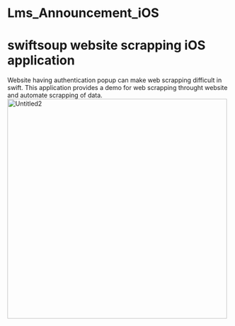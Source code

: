 # Lms_Announcement_iOS
# swiftsoup website scrapping iOS application
Website having authentication popup can make web scrapping difficult in swift.
This application provides a demo for web scrapping throught website and automate scrapping of data.
<img width="496" alt="Untitled2" src="https://user-images.githubusercontent.com/56970013/92958832-5ceb3400-f484-11ea-82c8-833cd857b312.png">


